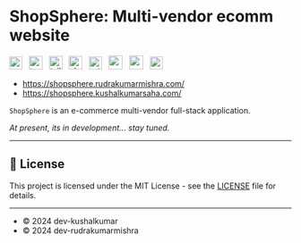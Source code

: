 # ShopSphere: Multi-vendor ecomm website

<img style="height:23px" title="nextjs" src="https://github.com/marwin1991/profile-technology-icons/assets/136815194/5f8c622c-c217-4649-b0a9-7e0ee24bd704"/> &nbsp;
<img style="height:24px" title="typescript" src="https://user-images.githubusercontent.com/25181517/183890598-19a0ac2d-e88a-4005-a8df-1ee36782fde1.png"/> &nbsp;
<img style="height:24px" title="tailwind" src="https://user-images.githubusercontent.com/25181517/202896760-337261ed-ee92-4979-84c4-d4b829c7355d.png"/> &nbsp;
<img style="height:24px" title="shadcn/ui" src="https://avatars.githubusercontent.com/u/139895814?s=200&v=4"/> &nbsp;
<img style="height:23px" title="prisma" src="https://imgur.com/kw09l6d.png"/> &nbsp;
<img style="height:25px" src="https://user-images.githubusercontent.com/25181517/182884894-d3fa6ee0-f2b4-4960-9961-64740f533f2a.png"/> &nbsp;
<img style="height:25px;" src="https://user-images.githubusercontent.com/25181517/182884177-d48a8579-2cd0-447a-b9a6-ffc7cb02560e.png"/> &nbsp;
<img style="height:23px" src="https://i.imgur.com/h56M3eS.png" title="source: imgur.com" /> &nbsp; 

- https://shopsphere.rudrakumarmishra.com/
- https://shopsphere.kushalkumarsaha.com/

`ShopSphere` is an e-commerce multi-vendor full-stack application.

_At present, its in development... stay tuned._ 

<hr>

## :book: License

This project is licensed under the MIT License - see the <a href=''>LICENSE</a> file for details.

<hr>

- © 2024 dev-kushalkumar
- © 2024 dev-rudrakumarmishra 
